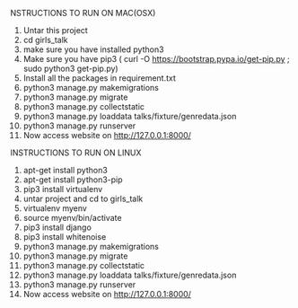 NSTRUCTIONS TO RUN ON MAC(OSX)


1. Untar this project
2. cd girls_talk
3. make sure you have installed python3
4. Make sure you have pip3 ( curl -O https://bootstrap.pypa.io/get-pip.py ; sudo python3 get-pip.py)
5. Install all the packages in requirement.txt
6. python3 manage.py makemigrations
7. python3 manage.py migrate
8. python3 manage.py collectstatic
9. python3 manage.py loaddata talks/fixture/genredata.json
10. python3 manage.py runserver
11. Now access website on http://127.0.0.1:8000/

INSTRUCTIONS TO RUN ON LINUX

1. apt-get install python3
2. apt-get install python3-pip
3. pip3 install virtualenv
4. untar project and cd to girls_talk
5. virtualenv myenv
6. source myenv/bin/activate
7. pip3 install django
8. pip3 install whitenoise
9. python3 manage.py makemigrations
10. python3 manage.py migrate
11. python3 manage.py collectstatic
12. python3 manage.py loaddata talks/fixture/genredata.json
13. python3 manage.py runserver
14. Now access website on http://127.0.0.1:8000/
